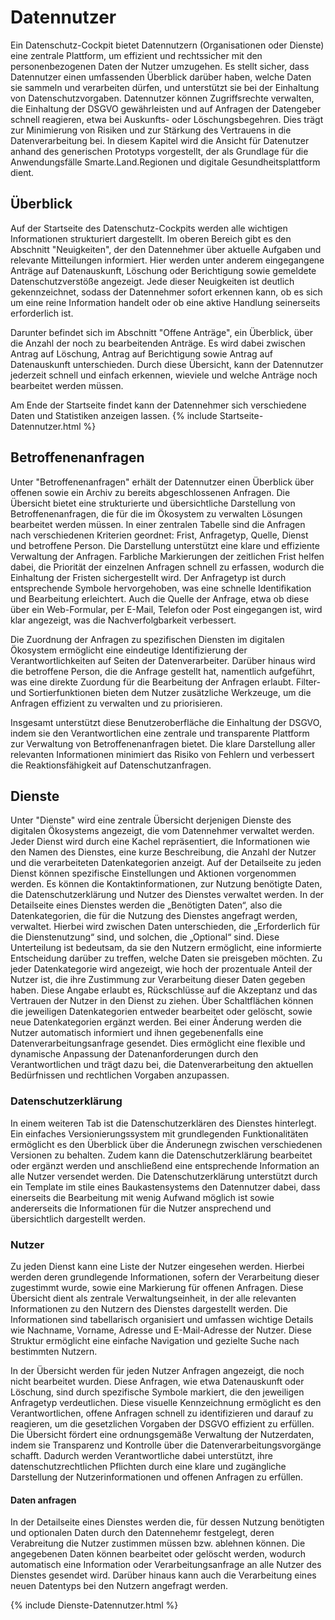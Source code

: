 # Datennutzer
Ein Datenschutz-Cockpit bietet Datennutzern (Organisationen oder Dienste) eine zentrale Plattform, um effizient und rechtssicher mit den personenbezogenen Daten der Nutzer umzugehen. Es stellt sicher, dass Datennutzer einen umfassenden Überblick darüber haben, welche Daten sie sammeln und verarbeiten dürfen, und unterstützt sie bei der Einhaltung von Datenschutzvorgaben. Datennutzer können Zugriffsrechte verwalten, die Einhaltung der DSGVO gewährleisten und auf Anfragen der Datengeber schnell reagieren, etwa bei Auskunfts- oder Löschungsbegehren. Dies trägt zur Minimierung von Risiken und zur Stärkung des Vertrauens in die Datenverarbeitung bei. In diesem Kapitel wird die Ansicht für Datenutzer anhand des generischen Prototyps vorgestellt, der als Grundlage für die Anwendungsfälle Smarte.Land.Regionen und digitale Gesundheitsplattform dient.

## Überblick
Auf der Startseite des Datenschutz-Cockpits werden alle wichtigen Informationen strukturiert dargestellt. Im oberen Bereich gibt es den Abschnitt "Neuigkeiten", der den Datennehmer über aktuelle Aufgaben und relevante Mitteilungen informiert. Hier werden unter anderem eingegangene Anträge auf Datenauskunft, Löschung oder Berichtigung sowie gemeldete Datenschutzverstöße angezeigt. Jede dieser Neuigkeiten ist deutlich gekennzeichnet, sodass der Datennehmer sofort erkennen kann, ob es sich um eine reine Information handelt oder ob eine aktive Handlung seinerseits erforderlich ist.

Darunter befindet sich im Abschnitt "Offene Anträge", ein Überblick, über die Anzahl der noch zu bearbeitenden Anträge. Es wird dabei zwischen Antrag auf Löschung, Antrag auf Berichtigung sowie Antrag auf Datenauskunft unterschieden. Durch diese Übersicht, kann der Datennutzer jederzeit schnell und einfach erkennen, wieviele und welche Anträge noch bearbeitet werden müssen.

Am Ende der Startseite findet kann der Datennehmer sich verschiedene Daten und Statistiken anzeigen lassen. {% include Startseite-Datennutzer.html %}

## Betroffenenanfragen

Unter "Betroffenenanfragen" erhält der Datennutzer einen Überblick über offenen sowie ein Archiv zu bereits abgeschlossenen Anfragen. Die Übersicht bietet eine strukturierte und übersichtliche Darstellung von Betroffenenanfragen, die für die im Ökosystem zu verwalten Lösungen bearbeitet werden müssen. In einer zentralen Tabelle sind die Anfragen nach verschiedenen Kriterien geordnet: Frist, Anfragetyp, Quelle, Dienst und betroffene Person. Die Darstellung unterstützt eine klare und effiziente Verwaltung der Anfragen.
Farbliche Markierungen der zeitlichen Frist helfen dabei, die Priorität der einzelnen Anfragen schnell zu erfassen, wodurch die Einhaltung der Fristen sichergestellt wird. Der Anfragetyp ist durch entsprechende Symbole hervorgehoben, was eine schnelle Identifikation und Bearbeitung erleichtert. Auch die Quelle der Anfrage, etwa ob diese über ein Web-Formular, per E-Mail, Telefon oder Post eingegangen ist, wird klar angezeigt, was die Nachverfolgbarkeit verbessert.

Die Zuordnung der Anfragen zu spezifischen Diensten im digitalen Ökosystem ermöglicht eine eindeutige Identifizierung der Verantwortlichkeiten auf Seiten der Datenverarbeiter. Darüber hinaus wird die betroffene Person, die die Anfrage gestellt hat, namentlich aufgeführt, was eine direkte Zuordung für die Bearbeitung der Anfragen erlaubt. Filter- und Sortierfunktionen bieten dem Nutzer zusätzliche Werkzeuge, um die Anfragen effizient zu verwalten und zu priorisieren.

Insgesamt unterstützt diese Benutzeroberfläche die Einhaltung der DSGVO, indem sie den Verantwortlichen eine zentrale und transparente Plattform zur Verwaltung von Betroffenenanfragen bietet. Die klare Darstellung aller relevanten Informationen minimiert das Risiko von Fehlern und verbessert die Reaktionsfähigkeit auf Datenschutzanfragen.

## Dienste

Unter "Dienste" wird eine zentrale Übersicht derjenigen Dienste des digitalen Ökosystems angezeigt, die vom Datennehmer verwaltet werden. Jeder Dienst wird durch eine Kachel repräsentiert, die Informationen wie den Namen des Dienstes, eine kurze Beschreibung, die Anzahl der Nutzer und die verarbeiteten Datenkategorien anzeigt. Auf der Detailseite zu jeden Dienst können spezifische Einstellungen und Aktionen vorgenommen werden. Es können die Kontaktinformationen, zur Nutzung benötigte Daten, die Datenschutzerklärung und Nutzer des Dienstes verwaltet werden. In der Detailseite eines Dienstes werden die „Benötigten Daten“, also die Datenkategorien, die für die Nutzung des Dienstes angefragt werden, verwaltet. Hierbei wird zwischen Daten unterschieden, die „Erforderlich für die Dienstenutzung“ sind, und solchen, die „Optional“ sind. Diese Unterteilung ist bedeutsam, da sie den Nutzern ermöglicht, eine informierte Entscheidung darüber zu treffen, welche Daten sie preisgeben möchten. Zu jeder Datenkategorie wird angezeigt, wie hoch der prozentuale Anteil der Nutzer ist, die ihre Zustimmung zur Verarbeitung dieser Daten gegeben haben. Diese Angabe erlaubt es, Rückschlüsse auf die Akzeptanz und das Vertrauen der Nutzer in den Dienst zu ziehen.
Über Schaltflächen können die jeweiligen Datenkategorien entweder bearbeitet oder gelöscht, sowie neue Datenkategorien ergänzt werden. Bei einer Änderung werden die Nutzer automatisch informiert und ihnen gegebenenfalls eine Datenverarbeitungsanfrage gesendet. Dies ermöglicht eine flexible und dynamische Anpassung der Datenanforderungen durch den Verantwortlichen und trägt dazu bei, die Datenverarbeitung den aktuellen Bedürfnissen und rechtlichen Vorgaben anzupassen.

### Datenschutzerklärung

In einem weiteren Tab ist die Datenschutzerklären des Dienstes hinterlegt. Ein einfaches Versionierungssystem mit grundlegenden Funktionalitäten ermöglicht es den Überblick über die Änderunegn zwischen verschiedenen Versionen zu behalten. Zudem kann die Datenschutzerklärung bearbeitet oder ergänzt werden und anschließend eine entsprechende Information an alle Nutzer versendet werden. Die Datenschutzerklärung unterstützt durch ein Template im stile eines Baukastensystems den Datennutzer dabei, dass einerseits die Bearbeitung mit wenig Aufwand möglich ist sowie andererseits die Informationen für die Nutzer ansprechend und übersichtlich dargestellt werden.

### Nutzer

Zu jeden Dienst kann eine Liste der Nutzer eingesehen werden. Hierbei werden deren grundlegende Informationen, sofern der Verarbeitung dieser zugestimmt wurde, sowie eine Markierung für offenen Anfragen.
Diese Übersicht dient als zentrale Verwaltungseinheit, in der alle relevanten Informationen zu den Nutzern des Dienstes dargestellt werden. Die Informationen sind tabellarisch organisiert und umfassen wichtige Details wie Nachname, Vorname, Adresse und E-Mail-Adresse der Nutzer. Diese Struktur ermöglicht eine einfache Navigation und gezielte Suche nach bestimmten Nutzern.

In der Übersicht werden für jeden Nutzer Anfragen angezeigt, die noch nicht bearbeitet wurden. Diese Anfragen, wie etwa Datenauskunft oder Löschung, sind durch spezifische Symbole markiert, die den jeweiligen Anfragetyp verdeutlichen. Diese visuelle Kennzeichnung ermöglicht es den Verantwortlichen, offene Anfragen schnell zu identifizieren und darauf zu reagieren, um die gesetzlichen Vorgaben der DSGVO effizient zu erfüllen. Die Übersicht fördert eine ordnungsgemäße Verwaltung der Nutzerdaten, indem sie Transparenz und Kontrolle über die Datenverarbeitungsvorgänge schafft. Dadurch werden Verantwortliche dabei unterstützt, ihre datenschutzrechtlichen Pflichten durch eine klare und zugängliche Darstellung der Nutzerinformationen und offenen Anfragen zu erfüllen.

#### Daten anfragen

In der Detailseite eines Dienstes werden die, für dessen Nutzung benötigten und optionalen Daten durch den Datennehemr festgelegt, deren Verabreitung die Nutzer zustimmen müssen bzw. ablehnen können. Die angegebenen Daten können bearbeitet oder gelöscht werden, wodurch automatisch eine Information oder Verarbeitungsanfrage an alle Nutzer des Dienstes gesendet wird. Darüber hinaus kann auch die Verarbeitung eines neuen Datentyps bei den Nutzern angefragt werden.

{% include Dienste-Datennutzer.html %}




